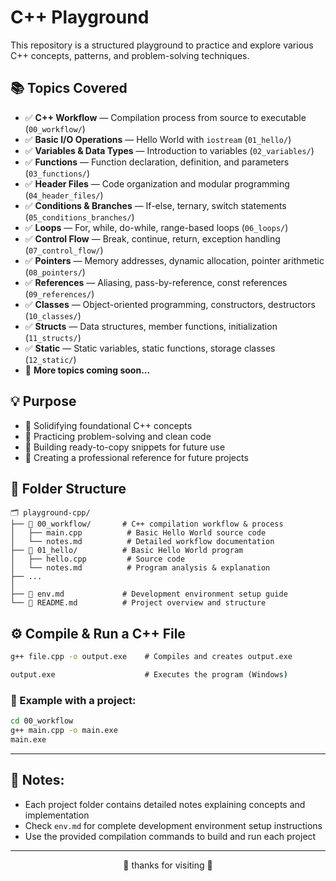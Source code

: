 # C++ Playground

This repository is a structured playground to practice and explore various C++ concepts, patterns, and problem-solving techniques.

## 📚 Topics Covered

- ✅ **C++ Workflow** — Compilation process from source to executable (`00_workflow/`)
- ✅ **Basic I/O Operations** — Hello World with `iostream` (`01_hello/`)
- ✅ **Variables & Data Types** — Introduction to variables (`02_variables/`)
- ✅ **Functions** — Function declaration, definition, and parameters (`03_functions/`)
- ✅ **Header Files** — Code organization and modular programming (`04_header_files/`)
- ✅ **Conditions & Branches** — If-else, ternary, switch statements (`05_conditions_branches/`)
- ✅ **Loops** — For, while, do-while, range-based loops (`06_loops/`)
- ✅ **Control Flow** — Break, continue, return, exception handling (`07_control_flow/`)
- ✅ **Pointers** — Memory addresses, dynamic allocation, pointer arithmetic (`08_pointers/`)
- ✅ **References** — Aliasing, pass-by-reference, const references (`09_references/`)
- ✅ **Classes** — Object-oriented programming, constructors, destructors (`10_classes/`)
- ✅ **Structs** — Data structures, member functions, initialization (`11_structs/`)
- ✅ **Static** — Static variables, static functions, storage classes (`12_static/`)
- 🔄 **More topics coming soon...**

## 💡 Purpose

- 🎯 Solidifying foundational C++ concepts
- 🧠 Practicing problem-solving and clean code
- 📝 Building ready-to-copy snippets for future use
- 📖 Creating a professional reference for future projects

## 📁 Folder Structure

```
🗂️ playground-cpp/
├── 📂 00_workflow/       # C++ compilation workflow & process
│   ├── main.cpp          # Basic Hello World source code
│   └── notes.md          # Detailed workflow documentation
├── 📂 01_hello/          # Basic Hello World program
│   ├── hello.cpp         # Source code
│   └── notes.md          # Program analysis & explanation
├── ...
│
├── 📄 env.md             # Development environment setup guide
└── 📄 README.md          # Project overview and structure
```

## ⚙️ Compile & Run a C++ File
```cmd
g++ file.cpp -o output.exe    # Compiles and creates output.exe

output.exe                    # Executes the program (Windows)
```

### 📝 Example with a project:
```cmd
cd 00_workflow
g++ main.cpp -o main.exe
main.exe
```
---

## 📌 Notes:
- Each project folder contains detailed notes explaining concepts and implementation
- Check `env.md` for complete development environment setup instructions
- Use the provided compilation commands to build and run each project

---
<div align='center'>
🌟 thanks for visiting 🌟
</div>